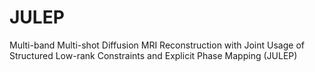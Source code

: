 # JULEP
Multi-band Multi-shot Diffusion MRI Reconstruction with Joint Usage of Structured Low-rank Constraints and Explicit Phase Mapping (JULEP)
